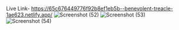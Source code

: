 Live Link- https://65c676449776f92b8ef1eb5b--benevolent-treacle-1ae623.netlify.app/
![Screenshot (52)](https://github.com/RishavBarnwal/assignment/assets/82713280/deafafe5-e48f-46b0-9e1a-1e6e72406036)
![Screenshot (53)](https://github.com/RishavBarnwal/assignment/assets/82713280/36639764-b316-4e31-a62f-7f16d94ef028)
![Screenshot (54)](https://github.com/RishavBarnwal/assignment/assets/82713280/acf00c08-ef39-4f61-999a-4a395c90f372)
